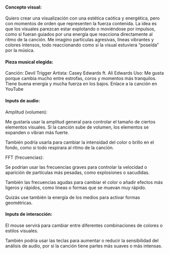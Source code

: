 #### Concepto visual:

Quiero crear una visualización con una estética caótica y energética, pero con momentos de orden que representen la fuerza contenida. La idea es que los visuales parezcan estar explotando o moviéndose por impulsos, como si fueran guiados por una energía que reacciona directamente al ritmo de la canción. Me imagino partículas agresivas, líneas vibrantes y colores intensos, todo reaccionando como si la visual estuviera “poseída” por la música.

#### Pieza musical elegida:

Canción: Devil Trigger
Artista: Casey Edwards ft. Ali Edwards
Uso: Me gusta porque cambia mucho entre estrofas, coros y momentos más tranquilos. Tiene buena energía y mucha fuerza en los bajos.
Enlace a la canción en YouTube

#### Inputs de audio:

Amplitud (volumen):

Me gustaría usar la amplitud general para controlar el tamaño de ciertos elementos visuales. Si la canción sube de volumen, los elementos se expanden o vibran más fuerte.

También podría usarla para cambiar la intensidad del color o brillo en el fondo, como si todo respirara al ritmo de la canción.

FFT (frecuencias):

Se podrían usar las frecuencias graves para controlar la velocidad o aparición de partículas más pesadas, como explosiones o sacudidas.

También las frecuencias agudas para cambiar el color o añadir efectos más ligeros y rápidos, como líneas o formas que se muevan muy rápido.

Quizás use también la energía de los medios para activar formas geométricas.

#### Inputs de interacción:

El mouse servirá para cambiar entre diferentes combinaciones de colores o estilos visuales.

También podría usar las teclas para aumentar o reducir la sensibilidad del análisis de audio, por si la canción tiene partes más suaves o más intensas.
